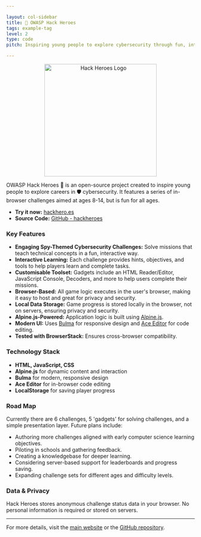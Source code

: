 ```yaml
---

layout: col-sidebar
title: 🦸 OWASP Hack Heroes
tags: example-tag
level: 2
type: code
pitch: Inspiring young people to explore cybersecurity through fun, interactive challenges

---
```


<p align="center">
  <img src="https://hackhero.es/assets/images/hackheroes.png" alt="Hack Heroes Logo" width="300"/>
</p>

OWASP Hack Heroes 🦸 is an open-source project created to inspire young people to explore careers in 🛡️ cybersecurity. It features a series of in-browser challenges aimed at ages 8-14, but is fun for all ages.

- **Try it now:** [hackhero.es](https://hackhero.es)
- **Source Code:** [GitHub - hackheroes](https://github.com/itscooper/hackheroes)

### Key Features
- **Engaging Spy-Themed Cybersecurity Challenges:** Solve missions that teach technical concepts in a fun, interactive way.
- **Interactive Learning:** Each challenge provides hints, objectives, and tools to help players learn and complete tasks.
- **Customisable Toolset:** Gadgets include an HTML Reader/Editor, JavaScript Console, Decoders, and more to help users complete their missions.
- **Browser-Based:** All game logic executes in the user's browser, making it easy to host and great for privacy and security.
- **Local Data Storage:** Game progress is stored locally in the browser, not on servers, ensuring privacy and security.
- **Alpine.js-Powered:** Application logic is built using [Alpine.js](https://alpinejs.dev/).
- **Modern UI:** Uses [Bulma](https://bulma.io/) for responsive design and [Ace Editor](https://ace.c9.io/) for code editing.
- **Tested with BrowserStack:** Ensures cross-browser compatibility.

### Technology Stack
- **HTML, JavaScript, CSS**
- **Alpine.js** for dynamic content and interaction
- **Bulma** for modern, responsive design
- **Ace Editor** for in-browser code editing
- **LocalStorage** for saving player progress

### Road Map
Currently there are 6 challenges, 5 'gadgets' for solving challenges, and a simple presentation layer. Future plans include:

* Authoring more challenges aligned with early computer science learning objectives.
* Piloting in schools and gathering feedback.
* Creating a knowledgebase for deeper learning.
* Considering server-based support for leaderboards and progress saving.
* Expanding challenge sets for different ages and difficulty levels.

### Data & Privacy
Hack Heroes stores anonymous challenge status data in your browser. No personal information is required or stored on servers.

---

For more details, visit the [main website](https://hackhero.es) or the [GitHub repository](https://github.com/itscooper/hackheroes).
